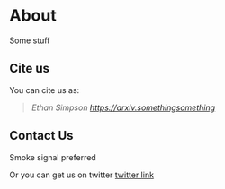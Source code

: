 # About

Some stuff

## Cite us

You can cite us as:

> *Ethan Simpson https://arxiv.somethingsomething*

## Contact Us

Smoke signal preferred

Or you can get us on twitter [twitter link](site.twitter)
